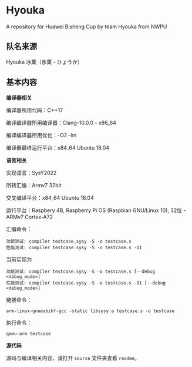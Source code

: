 # Hyouka
A repository for Huawei Bisheng Cup by team Hyouka from NWPU



## 队名来源
Hyouka 冰菓（氷菓・ひょうか）



## 基本内容

**编译器相关**

编译器所用代码：C++17

编译编译器所用编译器：Clang-10.0.0 - x86_64

编译编译器所用优化：-O2 -lm

编译器最终运行平台：x84_64 Ubuntu 18.04

**语言相关**

实现语言：SysY2022

所转汇编：Armv7 32bit

交叉编译平台：x84_64 Ubuntu 18.04

运行平台：Raspbery 4B, Raspberry Pi OS (Raspbian GNU/Linux 10), 32位 - ARMv7 Cortex-A72

汇编命令：

```shell
功能测试: compiler testcase.sysy -S -o testcase.s
性能测试: compiler testcase.sysy -S -o testcase.s -O1
```

当前实现为
```shell
功能测试: compiler testcase.sysy -S -o testcase.s [--debug <debug_mode>]
性能测试: compiler testcase.sysy -S -o testcase.s -O1 [--debug <debug_mode>]
```

链接命令：

```shell
arm-linux-gnueabihf-gcc -static libsysy.a testcase.s -o testcase
```


执行命令：

```shell
qemu-arm testcase
```


**源代码**

源码与编译相关内容，请打开 `source` 文件夹查看 `readme`。
